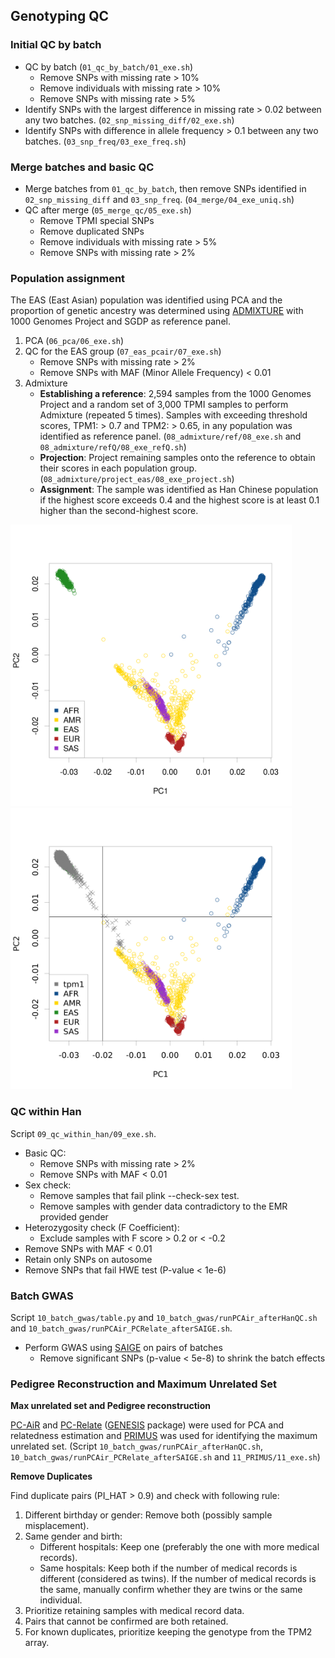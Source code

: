 ## Genotyping QC 
    
### Initial QC by batch
* QC by batch (`01_qc_by_batch/01_exe.sh`)
  * Remove SNPs with missing rate > 10%
  * Remove individuals with missing rate > 10%
  * Remove SNPs with missing rate > 5%
* Identify SNPs with the largest difference in missing rate > 0.02 between any two batches. (`02_snp_missing_diff/02_exe.sh`)
* Identify SNPs with difference in allele frequency > 0.1 between any two batches. (`03_snp_freq/03_exe_freq.sh`)

### Merge batches and basic QC
* Merge batches from `01_qc_by_batch`, then remove SNPs identified in `02_snp_missing_diff` and `03_snp_freq`. (`04_merge/04_exe_uniq.sh`)
* QC after merge (`05_merge_qc/05_exe.sh`)
  * Remove TPMI special SNPs
  * Remove duplicated SNPs
  * Remove individuals with missing rate > 5%
  * Remove SNPs with missing rate > 2%

### Population assignment

The EAS (East Asian) population was identified using PCA and the proportion of genetic ancestry was determined using [ADMIXTURE](https://dalexander.github.io/admixture/) with 1000 Genomes Project and SGDP as reference panel.
1. PCA  (`06_pca/06_exe.sh`)
2. QC for the EAS group (`07_eas_pcair/07_exe.sh`)
      * Remove SNPs with missing rate > 2%
      * Remove SNPs with MAF (Minor Allele Frequency) < 0.01
3. Admixture
    * **Establishing a reference**: 2,594 samples from the 1000 Genomes Project and a random set of 3,000 TPMI samples to perform Admixture (repeated 5 times). Samples with exceeding threshold scores, TPM1: > 0.7 and TPM2: > 0.65, in any population was identified as reference panel.  (`08_admixture/ref/08_exe.sh` and `08_admixture/refQ/08_exe_refQ.sh`)
    * **Projection**: Project remaining samples onto the reference to obtain their scores in each population group. (`08_admixture/project_eas/08_exe_project.sh`)
    * **Assignment**: The sample was identified as Han Chinese population if the highest score exceeds 0.4 and the highest score is at least 0.1 higher than the second-highest score.

<img src="https://github.com/TPMI-Taiwan/tpmi-qc/blob/readme-edits/06_pca/pca.PC1PC2.1kg.png" alt="Image" width="450" height="450"><img src="https://github.com/TPMI-Taiwan/tpmi-qc/blob/readme-edits/06_pca/pca.PC1PC2.cut_eas.tpm1.png" alt="Image" width="450" height="450">

### QC within Han
Script `09_qc_within_han/09_exe.sh`.
  * Basic QC:
      * Remove SNPs with missing rate > 2%
      * Remove SNPs with MAF < 0.01
  * Sex check:
      * Remove samples that fail plink --check-sex test.
      * Remove samples with gender data contradictory to the EMR provided gender
  * Heterozygosity check (F Coefficient):
      * Exclude samples with F score > 0.2 or < -0.2
  * Remove SNPs with MAF < 0.01
  * Retain only SNPs on autosome
  * Remove SNPs that fail HWE test (P-value < 1e-6)
###  Batch GWAS
Script `10_batch_gwas/table.py` and `10_batch_gwas/runPCAir_afterHanQC.sh` and `10_batch_gwas/runPCAir_PCRelate_afterSAIGE.sh`.
* Perform GWAS using [SAIGE](https://saigegit.github.io/SAIGE-doc/) on pairs of batches
    * Remove significant SNPs (p-value < 5e-8) to shrink the batch effects
 
### Pedigree Reconstruction and Maximum Unrelated Set

**Max unrelated set and Pedigree reconstruction**   

[PC-AiR](https://rdrr.io/bioc/GENESIS/man/pcair.html) and [PC-Relate](https://rdrr.io/bioc/GENESIS/man/pcrelate.html) ([GENESIS](https://bioconductor.org/packages/release/bioc/html/GENESIS.html) package) 
were used for PCA and relatedness estimation and [PRIMUS](https://primus.gs.washington.edu/primusweb/) was used for identifying the maximum unrelated set. 
(Script `10_batch_gwas/runPCAir_afterHanQC.sh`, `10_batch_gwas/runPCAir_PCRelate_afterSAIGE.sh` and `11_PRIMUS/11_exe.sh`)

**Remove Duplicates**

Find duplicate pairs (PI_HAT > 0.9) and check with following rule:
1. Different birthday or gender: Remove both (possibly sample misplacement).
2. Same gender and birth:
   * Different hospitals: Keep one (preferably the one with more medical records).
   * Same hospitals: Keep both if the number of medical records is different (considered as twins). If the number of medical records is the same, manually confirm whether they are twins or the same individual.
3. Prioritize retaining samples with medical record data.
4. Pairs that cannot be confirmed are both retained.
5. For known duplicates, prioritize keeping the genotype from the TPM2 array.

